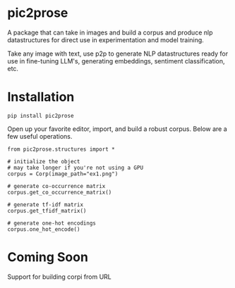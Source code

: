 # pic2prose
A package that can take in images and build a corpus and produce nlp datastructures for direct use in experimentation and model training.

Take any image with text, use p2p to generate NLP datastructures ready for use in fine-tuning LLM's, generating embeddings, sentiment classification, etc.

# Installation
```
pip install pic2prose
```

Open up your favorite editor, import, and build a robust corpus. Below are a few useful operations.
```
from pic2prose.structures import *

# initialize the object
# may take longer if you're not using a GPU
corpus = Corp(image_path="ex1.png")

# generate co-occurrence matrix
corpus.get_co_occurrence_matrix()

# generate tf-idf matrix
corpus.get_tfidf_matrix()

# generate one-hot encodings
corpus.one_hot_encode()
```

# Coming Soon
Support for building corpi from URL

